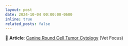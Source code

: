 ```yaml
---
layout: post
date: 2024-10-04 00:00:00-0600
inline: true
related_posts: false
---
```


📝 **Article**: [Canine Round Cell Tumor Cytology](https://vetfocus.royalcanin.com/en/authors/candice-p-chu) (Vet Focus)
